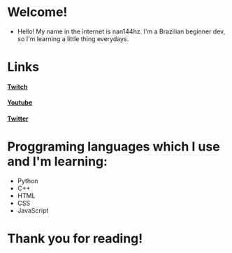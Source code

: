 # Welcome! 
- Hello! My name in the internet is nan144hz. I'm a Brazilian beginner dev, so I'm learning a little thing everydays.

# Links

#### [Twitch](https://wwww.twitch.tv/nan144hz)
#### [Youtube](https://www.youtube.com/channel/UCUk9R5IYvs1IDV5mtLDsmCw)
#### [Twitter](https://twitter.com/nan144hz)

# Proggraming languages which I use and I'm learning:

* Python
* C++
* HTML
* CSS
* JavaScript

# Thank you for reading!
